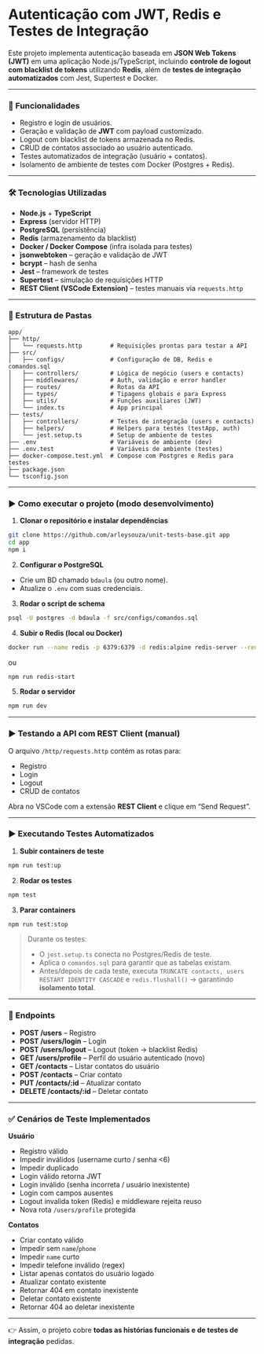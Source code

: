 # Autenticação com JWT, Redis e Testes de Integração

Este projeto implementa autenticação baseada em **JSON Web Tokens (JWT)** em uma aplicação Node.js/TypeScript, incluindo **controle de logout com blacklist de tokens** utilizando **Redis**, além de **testes de integração automatizados** com Jest, Supertest e Docker.

---

### 📌 Funcionalidades

- Registro e login de usuários.
- Geração e validação de **JWT** com payload customizado.
- Logout com blacklist de tokens armazenada no Redis.
- CRUD de contatos associado ao usuário autenticado.
- Testes automatizados de integração (usuário + contatos).
- Isolamento de ambiente de testes com Docker (Postgres + Redis).

---

### 🛠️ Tecnologias Utilizadas

- **Node.js** + **TypeScript**
- **Express** (servidor HTTP)
- **PostgreSQL** (persistência)
- **Redis** (armazenamento da blacklist)
- **Docker / Docker Compose** (infra isolada para testes)
- **jsonwebtoken** – geração e validação de JWT
- **bcrypt** – hash de senha
- **Jest** – framework de testes
- **Supertest** – simulação de requisições HTTP
- **REST Client (VSCode Extension)** – testes manuais via `requests.http`

---

### 📂 Estrutura de Pastas

```
app/
├── http/
│   └── requests.http        # Requisições prontas para testar a API
├── src/
│   ├── configs/             # Configuração de DB, Redis e comandos.sql
│   ├── controllers/         # Lógica de negócio (users e contacts)
│   ├── middlewares/         # Auth, validação e error handler
│   ├── routes/              # Rotas da API
│   ├── types/               # Tipagens globais e para Express
│   ├── utils/               # Funções auxiliares (JWT)
│   └── index.ts             # App principal
├── tests/
│   ├── controllers/         # Testes de integração (users e contacts)
│   ├── helpers/             # Helpers para testes (testApp, auth)
│   └── jest.setup.ts        # Setup de ambiente de testes
├── .env                     # Variáveis de ambiente (dev)
├── .env.test                # Variáveis de ambiente (testes)
├── docker-compose.test.yml  # Compose com Postgres e Redis para testes
├── package.json
└── tsconfig.json
```

---

### ▶️ Como executar o projeto (modo desenvolvimento)

1. **Clonar o repositório e instalar dependências**
```bash
git clone https://github.com/arleysouza/unit-tests-base.git app
cd app
npm i
```

2. **Configurar o PostgreSQL**
- Crie um BD chamado `bdaula` (ou outro nome).
- Atualize o `.env` com suas credenciais.

3. **Rodar o script de schema**
```bash
psql -U postgres -d bdaula -f src/configs/comandos.sql
```

4. **Subir o Redis (local ou Docker)**
```bash
docker run --name redis -p 6379:6379 -d redis:alpine redis-server --requirepass 123
```
ou
```bash
npm run redis-start
```

5. **Rodar o servidor**
```bash
npm run dev
```

---

### ▶️ Testando a API com REST Client (manual)

O arquivo `/http/requests.http` contém as rotas para:
- Registro
- Login
- Logout
- CRUD de contatos

Abra no VSCode com a extensão **REST Client** e clique em “Send Request”.

---

### ▶️ Executando Testes Automatizados

1. **Subir containers de teste**
```bash
npm run test:up
```

2. **Rodar os testes**
```bash
npm test
```

3. **Parar containers**
```bash
npm run test:stop
```

> Durante os testes:
> - O `jest.setup.ts` conecta no Postgres/Redis de teste.
> - Aplica o `comandos.sql` para garantir que as tabelas existam.
> - Antes/depois de cada teste, executa `TRUNCATE contacts, users RESTART IDENTITY CASCADE` e `redis.flushall()` → garantindo **isolamento total**.

---

### 🔑 Endpoints

- **POST /users** – Registro  
- **POST /users/login** – Login  
- **POST /users/logout** – Logout (token → blacklist Redis)  
- **GET /users/profile** – Perfil do usuário autenticado (novo)  
- **GET /contacts** – Listar contatos do usuário  
- **POST /contacts** – Criar contato  
- **PUT /contacts/:id** – Atualizar contato  
- **DELETE /contacts/:id** – Deletar contato  

---

### ✅ Cenários de Teste Implementados

**Usuário**
- Registro válido
- Impedir inválidos (username curto / senha <6)
- Impedir duplicado
- Login válido retorna JWT
- Login inválido (senha incorreta / usuário inexistente)
- Login com campos ausentes
- Logout invalida token (Redis) e middleware rejeita reuso
- Nova rota `/users/profile` protegida

**Contatos**
- Criar contato válido
- Impedir sem `name`/`phone`
- Impedir `name` curto
- Impedir telefone inválido (regex)
- Listar apenas contatos do usuário logado
- Atualizar contato existente
- Retornar 404 em contato inexistente
- Deletar contato existente
- Retornar 404 ao deletar inexistente

---

👉 Assim, o projeto cobre **todas as histórias funcionais e de testes de integração** pedidas.  
